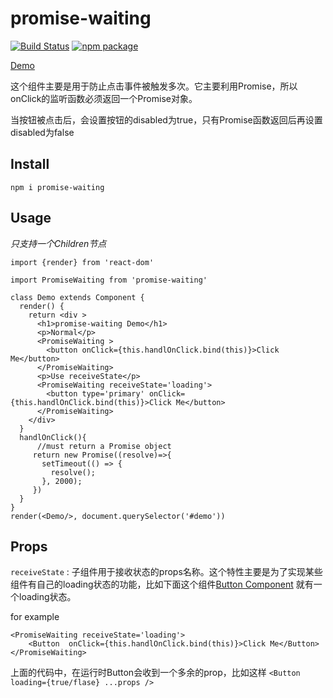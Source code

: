 # promise-waiting

[![Build Status](https://travis-ci.org/huangliop/react-promise-waiting.svg?branch=master)](https://travis-ci.org/huangliop/react-promise-waiting)
[![npm package][npm-badge]][npm]


[Demo](https://huangliop.github.io/promise-waiting/)

这个组件主要是用于防止点击事件被触发多次。它主要利用Promise，所以onClick的监听函数必须返回一个Promise对象。


当按钮被点击后，会设置按钮的disabled为true，只有Promise函数返回后再设置disabled为false

## Install


`npm i promise-waiting`


## Usage

*只支持一个Children节点*

```import React, {Component} from 'react'
import {render} from 'react-dom'

import PromiseWaiting from 'promise-waiting'

class Demo extends Component {
  render() {
    return <div >
      <h1>promise-waiting Demo</h1>
      <p>Normal</p>
      <PromiseWaiting >
        <button onClick={this.handlOnClick.bind(this)}>Click Me</button>
      </PromiseWaiting>
      <p>Use receiveState</p>
      <PromiseWaiting receiveState='loading'>
        <button type='primary' onClick={this.handlOnClick.bind(this)}>Click Me</button>
      </PromiseWaiting>
    </div>
  }
  handlOnClick(){ 
      //must return a Promise object
     return new Promise((resolve)=>{
       setTimeout(() => {
         resolve();
       }, 2000);
     })
  }
}
render(<Demo/>, document.querySelector('#demo'))
```

## Props

`receiveState` : 子组件用于接收状态的props名称。这个特性主要是为了实现某些组件有自己的loading状态的功能，比如下面这个组件[Button Component](https://ice.work/component/button) 就有一个loading状态。

for example
```
<PromiseWaiting receiveState='loading'>
    <Button  onClick={this.handlOnClick.bind(this)}>Click Me</Button>
</PromiseWaiting>
```
上面的代码中，在运行时Button会收到一个多余的prop，比如这样 `<Button loading={true/flase} ...props />`

[npm-badge]: https://img.shields.io/npm/v/promise-waiting.png?style=flat-square
[npm]: https://www.npmjs.com/package/promise-waiting

[coveralls-badge]: https://img.shields.io/coveralls/user/repo/master.png?style=flat-square
[coveralls]: https://coveralls.io/github/user/repo
